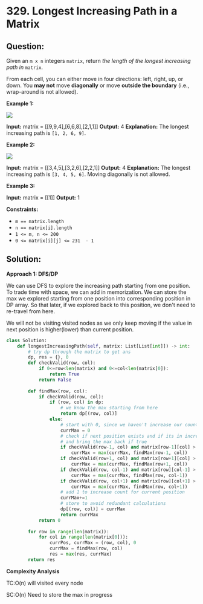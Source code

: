 
# 329. Longest Increasing Path in a Matrix

  

## Question:


Given an  `m x n`  integers  `matrix`, return  _the length of the longest increasing path in_ `matrix`.

From each cell, you can either move in four directions: left, right, up, or down. You  **may not**  move  **diagonally**  or move  **outside the boundary**  (i.e., wrap-around is not allowed).

**Example 1:**

![](https://assets.leetcode.com/uploads/2021/01/05/grid1.jpg)

**Input:** matrix = [[9,9,4],[6,6,8],[2,1,1]]
**Output:** 4
**Explanation:** The longest increasing path is `[1, 2, 6, 9]`.

**Example 2:**

![](https://assets.leetcode.com/uploads/2021/01/27/tmp-grid.jpg)

**Input:** matrix = [[3,4,5],[3,2,6],[2,2,1]]
**Output:** 4
**Explanation:** The longest increasing path is `[3, 4, 5, 6]`. Moving diagonally is not allowed.

**Example 3:**

**Input:** matrix = [[1]]
**Output:** 1

**Constraints:**

-   `m == matrix.length`
-   `n == matrix[i].length`
-   `1 <= m, n <= 200`
-   `0 <= matrix[i][j] <= 231  - 1`
## Solution:
**Approach 1: DFS/DP**

We can use DFS to explore the increasing path starting from one position. To trade time with space, we can add in memorization. We can store the max we explored starting from one position into corresponding position in DP array. So that later, if we explored back to this position, we don't need to re-travel from here.

We will not be visiting visited nodes as we only keep moving if the value in next position is higher(lower) than current position.

```python
class Solution:
    def longestIncreasingPath(self, matrix: List[List[int]]) -> int:
        # try dp through the matrix to get ans
        dp, res = {}, 0
        def checkValid(row, col):
            if 0<=row<len(matrix) and 0<=col<len(matrix[0]):
                return True
            return False
        
        def findMax(row, col):
            if checkValid(row, col):
                if (row, col) in dp:
	                # we know the max starting from here
                    return dp[(row, col)]
                else:
	                # start with 0, since we haven't increase our count
                    currMax = 0
                    # check if next position exists and if its in increase order
                    # and bring the max back if true
                    if checkValid(row-1, col) and matrix[row-1][col] > matrix[row][col]:
                        currMax = max(currMax, findMax(row-1, col))
                    if checkValid(row+1, col) and matrix[row+1][col] > matrix[row][col]:
                        currMax = max(currMax, findMax(row+1, col))
                    if checkValid(row, col-1) and matrix[row][col-1] > matrix[row][col]:
                        currMax = max(currMax, findMax(row, col-1))
                    if checkValid(row, col+1) and matrix[row][col+1] > matrix[row][col]:
                        currMax = max(currMax, findMax(row, col+1))
                    # add 1 to increase count for current position
                    currMax+=1
                    # store to avoid redundant calculations
                    dp[(row, col)] = currMax
                    return currMax
            return 0
                    
        for row in range(len(matrix)):
            for col in range(len(matrix[0])):
                currPos, currMax = (row, col), 0
                currMax = findMax(row, col)
                res = max(res, currMax)
        return res
```

**Complexity Analysis**


TC:O(n) will visited every node

SC:O(n) Need to store the max in progress
